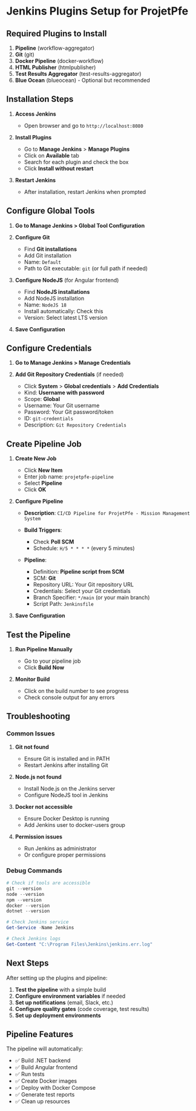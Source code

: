 # Jenkins Plugins Setup for ProjetPfe

## Required Plugins to Install

1. **Pipeline** (workflow-aggregator)
2. **Git** (git)
3. **Docker Pipeline** (docker-workflow)
4. **HTML Publisher** (htmlpublisher)
5. **Test Results Aggregator** (test-results-aggregator)
6. **Blue Ocean** (blueocean) - Optional but recommended

## Installation Steps

1. **Access Jenkins**
   - Open browser and go to `http://localhost:8080`

2. **Install Plugins**
   - Go to **Manage Jenkins** > **Manage Plugins**
   - Click on **Available** tab
   - Search for each plugin and check the box
   - Click **Install without restart**

3. **Restart Jenkins**
   - After installation, restart Jenkins when prompted

## Configure Global Tools

1. **Go to Manage Jenkins > Global Tool Configuration**

2. **Configure Git**
   - Find **Git installations**
   - Add Git installation
   - Name: `Default`
   - Path to Git executable: `git` (or full path if needed)

3. **Configure NodeJS** (for Angular frontend)
   - Find **NodeJS installations**
   - Add NodeJS installation
   - Name: `NodeJS 18`
   - Install automatically: Check this
   - Version: Select latest LTS version

4. **Save Configuration**

## Configure Credentials

1. **Go to Manage Jenkins > Manage Credentials**

2. **Add Git Repository Credentials** (if needed)
   - Click **System** > **Global credentials** > **Add Credentials**
   - Kind: **Username with password**
   - Scope: **Global**
   - Username: Your Git username
   - Password: Your Git password/token
   - ID: `git-credentials`
   - Description: `Git Repository Credentials`

## Create Pipeline Job

1. **Create New Job**
   - Click **New Item**
   - Enter job name: `projetpfe-pipeline`
   - Select **Pipeline**
   - Click **OK**

2. **Configure Pipeline**
   - **Description**: `CI/CD Pipeline for ProjetPfe - Mission Management System`
   
   - **Build Triggers**: 
     - Check **Poll SCM**
     - Schedule: `H/5 * * * *` (every 5 minutes)
   
   - **Pipeline**: 
     - Definition: **Pipeline script from SCM**
     - SCM: **Git**
     - Repository URL: Your Git repository URL
     - Credentials: Select your Git credentials
     - Branch Specifier: `*/main` (or your main branch)
     - Script Path: `Jenkinsfile`

3. **Save Configuration**

## Test the Pipeline

1. **Run Pipeline Manually**
   - Go to your pipeline job
   - Click **Build Now**

2. **Monitor Build**
   - Click on the build number to see progress
   - Check console output for any errors

## Troubleshooting

### Common Issues

1. **Git not found**
   - Ensure Git is installed and in PATH
   - Restart Jenkins after installing Git

2. **Node.js not found**
   - Install Node.js on the Jenkins server
   - Configure NodeJS tool in Jenkins

3. **Docker not accessible**
   - Ensure Docker Desktop is running
   - Add Jenkins user to docker-users group

4. **Permission issues**
   - Run Jenkins as administrator
   - Or configure proper permissions

### Debug Commands

```powershell
# Check if tools are accessible
git --version
node --version
npm --version
docker --version
dotnet --version

# Check Jenkins service
Get-Service -Name Jenkins

# Check Jenkins logs
Get-Content "C:\Program Files\Jenkins\jenkins.err.log"
```

## Next Steps

After setting up the plugins and pipeline:

1. **Test the pipeline** with a simple build
2. **Configure environment variables** if needed
3. **Set up notifications** (email, Slack, etc.)
4. **Configure quality gates** (code coverage, test results)
5. **Set up deployment environments**

## Pipeline Features

The pipeline will automatically:
- ✅ Build .NET backend
- ✅ Build Angular frontend  
- ✅ Run tests
- ✅ Create Docker images
- ✅ Deploy with Docker Compose
- ✅ Generate test reports
- ✅ Clean up resources 